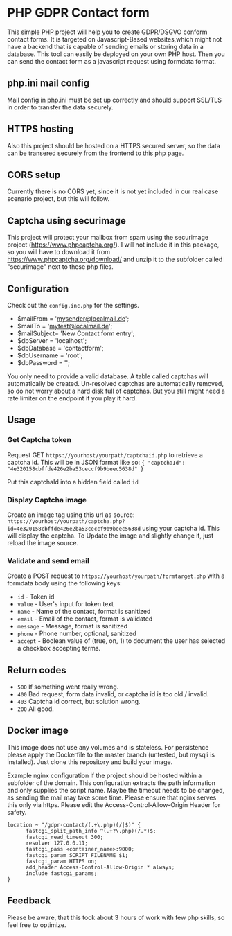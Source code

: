 # PHP GDPR Contact form

This simple PHP project will help you to create GDPR/DSGVO conform contact forms.
It is targeted on Javascript-Based websites,which might not have a backend that is capable of sending emails or storing data in a database.
This tool can easily be deployed on your own PHP host. Then you can send the contact form as a javascript request using formdata format.

## php.ini mail config
Mail config in php.ini must be set up correctly and should support SSL/TLS in order to transfer the data securely.

## HTTPS hosting
Also this project should be hosted on a HTTPS secured server, so the data can be transered securely from the frontend to this php page.

## CORS setup
Currently there is no CORS yet, since it is not yet included in our real case scenario project, but this will follow.

## Captcha using securimage
This project will protect your mailbox from spam using the securimage project (https://www.phpcaptcha.org/). I will not include it in this package, so you will have to download it from https://www.phpcaptcha.org/download/ and unzip it to the subfolder called "securimage" next to these php files.

## Configuration
Check out the `config.inc.php` for the settings.
- $mailFrom = 'mysender@localmail.de';
- $mailTo = 'mytest@localmail.de';
- $mailSubject= 'New Contact form entry';
- $dbServer = 'localhost';
- $dbDatabase = 'contactform';
- $dbUsername = 'root';
- $dbPassword = '';

You only need to provide a valid database. A table called captchas will automatically be created. Un-resolved captchas are automatically removed, so do not worry about a hard disk full of captchas. But you still might need a rate limiter on the endpoint if you play it hard.

## Usage

### Get Captcha token
Request GET `https://yourhost/yourpath/captchaid.php`
to retrieve a captcha id. This will be in JSON format like so:
`{
    "captchaId": "4e320158cbffde426e2ba53ceccf9b9beec5638d"
}`

Put this captchaId into a hidden field called `id`

### Display Captcha image
Create an image tag using this url as source: `https://yourhost/yourpath/captcha.php?id=4e320158cbffde426e2ba53ceccf9b9beec5638d` using your captcha id. This will display the captcha.
To Update the image and slightly change it, just reload the image source.

### Validate and send email
Create a POST request to `https://yourhost/yourpath/formtarget.php` with a formdata body using the following keys:
- `id` - Token id
- `value` - User's input for token text
- `name` - Name of the contact, format is sanitized
- `email` - Email of the contact, format is validated
- `message` - Message, format is sanitized
- `phone` - Phone number, optional, sanitized
- `accept` - Boolean value of (true, on, 1) to document the user has selected a checkbox accepting terms.

## Return codes
- `500` If something went really wrong.
- `400` Bad request, form data invalid, or captcha id is too old / invalid.
- `403` Captcha id correct, but solution wrong.
- `200` All good.

## Docker image
This image does not use any volumes and is stateless. For persistence please apply the Dockerfile to the master branch (untested, but mysqli is installed).
Just clone this repository and build your image.

Example nginx configuration if the project should be hosted within a subfolder of the domain. This configuration extracts the path information and only supplies the script name. Maybe the timeout needs to be changed, as sending the mail may take some time.
Please ensure that nginx serves this only via https. Please edit the Access-Control-Allow-Origin Header for safety.

```
location ~ "/gdpr-contact/(.+\.php)(/|$)" {
      fastcgi_split_path_info ^(.+?\.php)(/.*)$;
      fastcgi_read_timeout 300;
      resolver 127.0.0.11;
      fastcgi_pass <container_name>:9000;
      fastcgi_param SCRIPT_FILENAME $1;
      fastcgi_param HTTPS on;
      add_header Access-Control-Allow-Origin * always;
      include fastcgi_params;
}
```



## Feedback
Please be aware, that this took about 3 hours of work with few php skills, so feel free to optimize.

